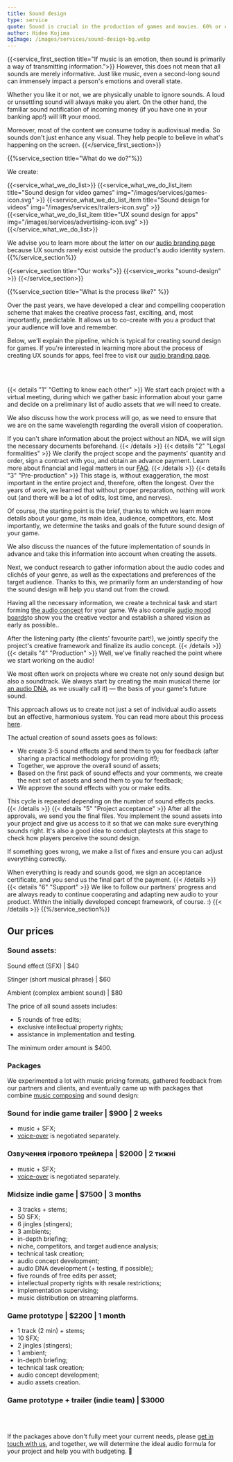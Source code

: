 ```yaml
---
title: Sound design 
type: service
quote: Sound is crucial in the production of games and movies. 60% or even 70% of sensations are evoked precisely by sound. At the same time, sound is not only music but also sound effects. Their presence or absence greatly defines the atmosphere of the game.
author: Hideo Kojima
bgImage: /images/services/sound-design-bg.webp
---
```


{{<service_first_section title="If music is an emotion, then sound is primarily a way of transmitting information.">}}
However, this does not mean that all sounds are merely informative. Just like music, even a second-long sound can immensely impact a person's emotions and overall state.

Whether you like it or not, we are physically unable to ignore sounds. A loud or unsettling sound will always make you alert. On the other hand, the familiar sound notification of incoming money (if you have one in your banking app!) will lift your mood.

Moreover, most of the content we consume today is audiovisual media. So sounds don't just enhance any visual. They help people to believe in what's happening on the screen.
{{</service_first_section>}}

{{%service_section title="What do we do?"%}}

We create:

{{<service_what_we_do_list>}}
{{<service_what_we_do_list_item title="Sound design for video games" img="/images/services/games-icon.svg" >}}
{{<service_what_we_do_list_item title="Sound design for videos" img="/images/services/trailers-icon.svg" >}}
{{<service_what_we_do_list_item title="UX sound design for apps" img="/images/services/advertising-icon.svg" >}}
{{</service_what_we_do_list>}}

We advise you to learn more about the latter on our [audio branding page](/en/services/audio-branding/) because UX sounds rarely exist outside the product's audio identity system.
{{%/service_section%}}

{{<service_section title="Our works">}}
{{<service_works "sound-design" >}}
{{</service_section>}}

{{%service_section title="What is the process like?" %}}

Over the past years, we have developed a clear and compelling cooperation scheme that makes the creative process fast, exciting, and, most importantly, predictable. It allows us to co-create with you a product that your audience will love and remember.

Below, we'll explain the pipeline, which is typical for creating sound design for games. If you're interested in learning more about the process of creating UX sounds for apps, feel free to visit our [audio branding page](/en/services/audio-branding/). 

<br /><br />

{{< details "1" "Getting to know each other"  >}}
We start each project with a virtual meeting, during which we gather basic information about your game and decide on a preliminary list of audio assets that we will need to create. 

We also discuss how the work process will go, as we need to ensure that we are on the same wavelength regarding the overall vision of cooperation.

If you can't share information about the project without an NDA, we will sign the necessary documents beforehand.
{{< /details  >}}
{{< details "2" "Legal formalities"  >}}
We clarify the project scope and the payments' quantity and order, sign a contract with you, and obtain an advance payment. Learn more about financial and legal matters in our [FAQ](/en/faq).
{{< /details  >}}
{{< details "3" "Pre-production"  >}}
This stage is, without exaggeration, the most important in the entire project and, therefore, often the longest. Over the years of work, we learned that without proper preparation, nothing will work out (and there will be a lot of edits, lost time, and nerves).

Of course, the starting point is the brief, thanks to which we learn more details about your game, its main idea, audience, competitors, etc. Most importantly, we determine the tasks and goals of the future sound design of your game.

We also discuss the nuances of the future implementation of sounds in advance and take this information into account when creating the assets.

Next, we conduct research to gather information about the audio codes and clichés of your genre, as well as the expectations and preferences of the target audience. Thanks to this, we primarily form an understanding of how the sound design will help you stand out from the crowd.

Having all the necessary information, we create a technical task and start forming [the audio concept](/en/faq/#audio-concept) for your game. We also compile [audio mood boards](/en/faq/#audio-mood-board)to show you the creative vector and establish a shared vision as early as possible..

After the listening party (the clients' favourite part!), we jointly specify the project's creative framework and finalize its audio concept.
{{< /details  >}}
{{< details "4" "Production"  >}}
Well, we've finally reached the point where we start working on the audio! 

We most often work on projects where we create not only sound design but also a soundtrack. We always start by creating the main musical theme (or [an audio DNA](/en/faq/#audio-dna), as we usually call it) — the basis of your game's future sound. 

This approach allows us to create not just a set of individual audio assets but an effective, harmonious system. You can read more about this process [here](/en/faq).

The actual creation of sound assets goes as follows:

- We create 3-5 sound effects and send them to you for feedback (after sharing a practical methodology for providing it!);
- Together, we approve the overall sound of assets;
- Based on the first pack of sound effects and your comments, we create the next set of assets and send them to you for feedback;
- We approve the sound effects with you or make edits.

This cycle is repeated depending on the number of sound effects packs.
{{< /details  >}}
{{< details "5" "Project acceptance"  >}}
After all the approvals, we send you the final files. You implement the sound assets into your project and give us access to it so that we can make sure everything sounds right. It's also a good idea to conduct playtests at this stage to check how players perceive the sound design.

If something goes wrong, we make a list of fixes and ensure you can adjust everything correctly.

When everything is ready and sounds good, we sign an acceptance certificate, and you send us the final part of the payment.
{{< /details  >}}
{{< details "6" "Support"  >}}
We like to follow our partners' progress and are always ready to continue cooperating and adapting new audio to your product. Within the initially developed concept framework, of course. :)
{{< /details  >}}
{{%/service_section%}}

<div class="our-prices service-section inline-gap">
    <div class="small-container">
        <h2>Our prices</h2>
        <h3>Sound assets:</h3>
        <div>
            <p>Sound effect (SFX) | $40</p>
            <p>Stinger (short musical phrase) | $60</p>
            <p>Ambient (complex ambient sound) | $80</p>
            <p>The price of all sound assets includes:</p>
            <ul>
                <li>5 rounds of free edits;</li>
                <li>exclusive intellectual property rights;</li>
                <li>assistance in implementation and testing.</li>
            </ul>
            <p>The minimum order amount is $400.</o>
        </div>
        <h3>Packages</h3>
        <div>
            <p>We experimented a lot with music pricing formats, gathered feedback from our partners and clients, and eventually came up with packages that combine <a href="/en/services/music-composing">music composing</a> and sound design:</p>
        </div>
        <h3>Sound for indie game trailer | $900 | 2 weeks</h3>
        <div>
            <ul>
                <li>music + SFX;</li>
                <li><a href="/en/services/voice-casting">voice-over</a> is negotiated separately.</li>
            </ul>
        </div>
        <h3>Озвучення ігрового трейлера | $2000 | 2 тижні</h3>
        <div>
            <ul>
                <li>music + SFX;</li>
                <li><a href="/en/services/voice-casting">voice-over</a> is negotiated separately.</li>
            </ul>
        </div>
        <h3>Midsize indie game | $7500 | 3 months
        </h3>
        <div>
            <ul>
                <li>3 tracks + stems;</li>
                <li>50 SFX;</li>
                <li>6 jingles (stingers);</li>
                <li>3 ambients;</li>
                <li>in-depth briefing;</li>
                <li>niche, competitors, and target audience analysis;</li>
                <li>technical task creation;</li>
                <li>audio concept development;</li>
                <li>audio DNA development (+ testing, if possible);</li>
                <li>five rounds of free edits per asset;</li>
                <li>intellectual property rights with resale restrictions;</li>
                <li>implementation supervising;</li>
                <li>music distribution on streaming platforms.</li>
            </ul>
        </div>
        <h3>Game prototype | $2200 | 1 month</h3>
        <div>
            <ul>
                <li>1 track (2 min) + stems;</li>
                <li>10 SFX;</li>
                <li>2 jingles (stingers);</li>
                <li>1 ambient;</li>
                <li>in-depth briefing;</li>
                <li>technical task creation;</li>
                <li>audio concept development;</li>
                <li>audio assets creation.</li>
            </ul>
        </div>
        <h3>Game prototype + trailer (indie team) | $3000 </h3>
        <div>
            <br>
            <br>
            <p>
                If the packages above don't fully meet your current needs, please
                <a href="mailto:connect@vp-production.com">get in touch with us</a>, and together, we will determine the ideal audio formula for your project and help you with budgeting. 🙌
            </p>
        </div>
    </div>
</div>